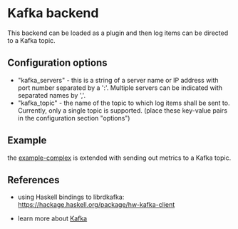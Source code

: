 # Kafka backend

This backend can be loaded as a plugin and then log items can be directed to a Kafka topic.

## Configuration options

 * "kafka_servers" - this is a string of a server name or IP address with port number separated by a ':'. Multiple servers can be indicated with separated names by ','.
 * "kafka_topic" - the name of the topic to which log items shall be sent to. Currently, only a single topic is supported.
 (place these key-value pairs in the configuration section "options")

## Example

the [example-complex](examples/complex/Main.lhs) is extended with sending out metrics to a Kafka topic.


## References

- using Haskell bindings to librdkafka: https://hackage.haskell.org/package/hw-kafka-client

- learn more about [Kafka](https://kafka.apache.org/)
